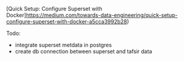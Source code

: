 [Quick Setup: Configure Superset with Docker]https://medium.com/towards-data-engineering/quick-setup-configure-superset-with-docker-a5cca3992b28)

Todo:
* integrate superset metdata in postgres
* create db connection between superset and tafsir data